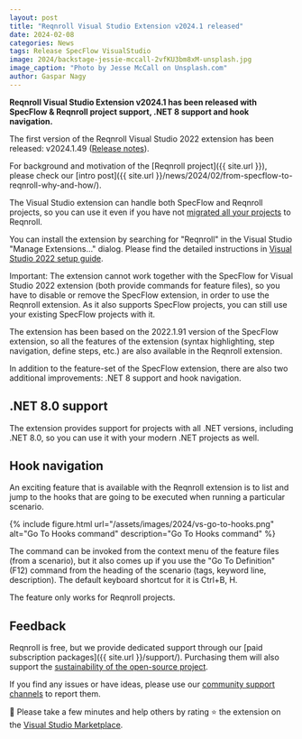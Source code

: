 ```yaml
---
layout: post
title: "Reqnroll Visual Studio Extension v2024.1 released"
date: 2024-02-08
categories: News
tags: Release SpecFlow VisualStudio
image: 2024/backstage-jessie-mccall-2vfKU3bm8xM-unsplash.jpg
image_caption: "Photo by Jesse McCall on Unsplash.com"
author: Gaspar Nagy
---
```


**Reqnroll Visual Studio Extension v2024.1 has been released with SpecFlow & Reqnroll project support, .NET 8 support and hook navigation.**

<!--more-->

The first version of the Reqnroll Visual Studio 2022 extension has been released: v2024.1.49 ([Release notes](https://go.reqnroll.net/vs-release-notes)).

For background and motivation of the [Reqnroll project]({{ site.url }}), please check our [intro post]({{ site.url }}/news/2024/02/from-specflow-to-reqnroll-why-and-how/).

The Visual Studio extension can handle both SpecFlow and Reqnroll projects, so you can use it even if you have not [migrated all your projects](https://go.reqnroll.net/guide-migrating-from-specflow) to Reqnroll.

You can install the extension by searching for "Reqnroll" in the Visual Studio "Manage Extensions…" dialog. Please find the detailed instructions in [Visual Studio 2022 setup guide](https://go.reqnroll.net/doc-setup-vs).

Important: The extension cannot work together with the SpecFlow for Visual Studio 2022 extension (both provide commands for feature files), so you have to disable or remove the SpecFlow extension, in order to use the Reqnroll extension. As it also supports SpecFlow projects, you can still use your existing SpecFlow projects with it.

The extension has been based on the 2022.1.91 version of the SpecFlow extension, so all the features of the extension (syntax highlighting, step navigation, define steps, etc.) are also available in the Reqnroll extension.

In addition to the feature-set of the SpecFlow extension, there are also two additional improvements: .NET 8 support and hook navigation.

## .NET 8.0 support

The extension provides support for projects with all .NET versions, including .NET 8.0, so you can use it with your modern .NET projects as well.

## Hook navigation

An exciting feature that is available with the Reqnroll extension is to list and jump to the hooks that are going to be executed when running a particular scenario.

{% include figure.html url="/assets/images/2024/vs-go-to-hooks.png" alt="Go To Hooks command" description="Go To Hooks command" %}

The command can be invoked from the context menu of the feature files (from a scenario), but it also comes up if you use the "Go To Definition" (F12) command from the heading of the scenario (tags, keyword line, description). The default keyboard shortcut for it is Ctrl+B, H.

The feature only works for Reqnroll projects.

## Feedback

Reqnroll is free, but we provide dedicated support through our [paid subscription packages]({{ site.url }}/support/). Purchasing them will also support the [sustainability of the open-source project](https://go.reqnroll.net/sustainability).

If you find any issues or have ideas, please use our [community support channels](https://go.reqnroll.net/community-support) to report them.

📢 Please take a few minutes and help others by rating ⭐ the extension on the [Visual Studio Marketplace](https://go.reqnroll.net/vs2022-extension).